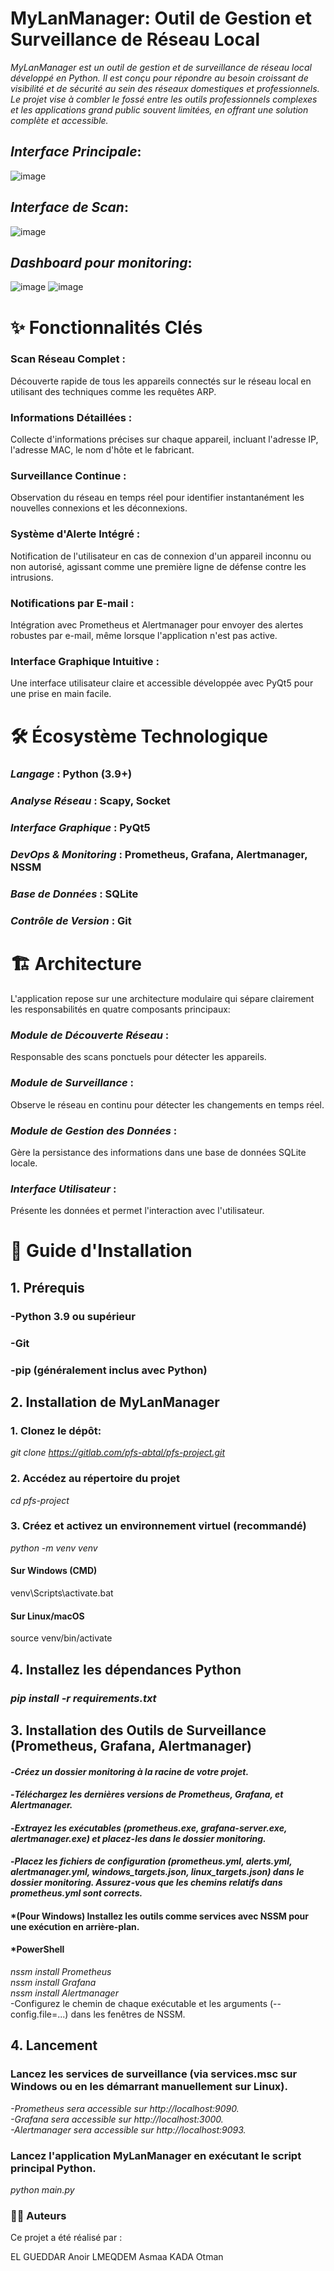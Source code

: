 # MyLanManager: Outil de Gestion et Surveillance de Réseau Local

*MyLanManager est un outil de gestion et de surveillance de réseau local développé en Python. Il est conçu pour répondre au besoin croissant de visibilité et de sécurité au sein des réseaux domestiques et professionnels. Le projet vise à combler le fossé entre les outils professionnels complexes et les applications grand public souvent limitées, en offrant une solution complète et accessible.*

## *Interface Principale*:

![image](https://github.com/AnoirELGUEDDAR/pfs-project/blob/main/main_interface.png?raw=true)

## *Interface de Scan*:

![image](https://github.com/AnoirELGUEDDAR/pfs-project/blob/main/image.png)
## *Dashboard pour monitoring*:

![image](https://github.com/AnoirELGUEDDAR/pfs-project/blob/main/grafana_dash.png)
![image](https://github.com/AnoirELGUEDDAR/pfs-project/blob/main/image.png)
# ✨ Fonctionnalités Clés
### Scan Réseau Complet : 
Découverte rapide de tous les appareils connectés sur le réseau local en utilisant des techniques comme les requêtes ARP.
### Informations Détaillées :
Collecte d'informations précises sur chaque appareil, incluant l'adresse IP, l'adresse MAC, le nom d'hôte et le fabricant.
### Surveillance Continue : 
Observation du réseau en temps réel pour identifier instantanément les nouvelles connexions et les déconnexions.
### Système d'Alerte Intégré : 
Notification de l'utilisateur en cas de connexion d'un appareil inconnu ou non autorisé, agissant comme une première ligne de défense contre les intrusions.
### Notifications par E-mail : 
Intégration avec Prometheus et Alertmanager pour envoyer des alertes robustes par e-mail, même lorsque l'application n'est pas active.
### Interface Graphique Intuitive :
Une interface utilisateur claire et accessible développée avec PyQt5 pour une prise en main facile.
# 🛠️ Écosystème Technologique
### *Langage* : Python (3.9+) 
### *Analyse Réseau* : Scapy, Socket 
### *Interface Graphique* : PyQt5 
### *DevOps & Monitoring* : Prometheus, Grafana, Alertmanager, NSSM 
### *Base de Données* : SQLite 
### *Contrôle de Version* : Git 
# 🏗️ Architecture
L'application repose sur une architecture modulaire qui sépare clairement les responsabilités en quatre composants principaux:

### *Module de Découverte Réseau* : 
Responsable des scans ponctuels pour détecter les appareils.
### *Module de Surveillance* : 
Observe le réseau en continu pour détecter les changements en temps réel.
### *Module de Gestion des Données* :
Gère la persistance des informations dans une base de données SQLite locale.
### *Interface Utilisateur* : 
Présente les données et permet l'interaction avec l'utilisateur.
# 🚀 Guide d'Installation
## 1. Prérequis
### -Python 3.9 ou supérieur 
### -Git 
### -pip (généralement inclus avec Python) 
## 2. Installation de MyLanManager
### 1. Clonez le dépôt:
*git clone https://gitlab.com/pfs-abtal/pfs-project.git*

### 2. Accédez au répertoire du projet
*cd pfs-project*

### 3. Créez et activez un environnement virtuel (recommandé)
*python -m venv venv*
#### Sur Windows (CMD)
venv\Scripts\activate.bat 
#### Sur Linux/macOS
source venv/bin/activate 

## 4. Installez les dépendances Python
### *pip install -r requirements.txt*
## 3. Installation des Outils de Surveillance (Prometheus, Grafana, Alertmanager)
#### -*Créez un dossier monitoring à la racine de votre projet.*
#### -*Téléchargez les dernières versions de Prometheus, Grafana, et Alertmanager.*
#### -*Extrayez les exécutables (prometheus.exe, grafana-server.exe, alertmanager.exe) et placez-les dans le dossier monitoring.*
#### -*Placez les fichiers de configuration (prometheus.yml, alerts.yml, alertmanager.yml, windows_targets.json, linux_targets.json) dans le dossier monitoring. Assurez-vous que les chemins relatifs dans prometheus.yml sont corrects.*
#### *(Pour Windows) Installez les outils comme services avec NSSM pour une exécution en arrière-plan.
#### *PowerShell
*nssm install Prometheus*<br>
*nssm install Grafana*<br>
*nssm install Alertmanager*<br>
-Configurez le chemin de chaque exécutable et les arguments (--config.file=...) dans les fenêtres de NSSM.


## 4. Lancement
### Lancez les services de surveillance (via services.msc sur Windows ou en les démarrant manuellement sur Linux). 
*-Prometheus sera accessible sur http://localhost:9090.* <br>
*-Grafana sera accessible sur http://localhost:3000.* <br>
*-Alertmanager sera accessible sur http://localhost:9093.* <br>
### Lancez l'application MyLanManager en exécutant le script principal Python.
*python main.py*
### 🧑‍💻 Auteurs
Ce projet a été réalisé par :

EL GUEDDAR Anoir
LMEQDEM Asmaa
KADA Otman


